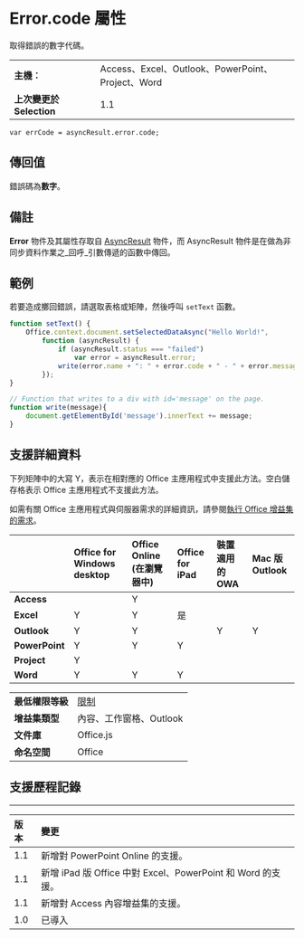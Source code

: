 
# Error.code 屬性
取得錯誤的數字代碼。

|||
|:-----|:-----|
|**主機︰**|Access、Excel、Outlook、PowerPoint、Project、Word|
|**上次變更於 Selection**|1.1|

```
var errCode = asyncResult.error.code;
```


## 傳回值

錯誤碼為**數字**。


## 備註

**Error** 物件及其屬性存取自 [AsyncResult](../../reference/shared/asyncresult.md) 物件，而 AsyncResult 物件是在做為非同步資料作業之_回呼_引數傳遞的函數中傳回。


## 範例

若要造成擲回錯誤，請選取表格或矩陣，然後呼叫 `setText` 函數。


```js
function setText() {
    Office.context.document.setSelectedDataAsync("Hello World!",
        function (asyncResult) {
            if (asyncResult.status === "failed")
                var error = asyncResult.error;
            write(error.name + ": " + error.code + " - " + error.message);
        });
}

// Function that writes to a div with id='message' on the page.
function write(message){
    document.getElementById('message').innerText += message; 
}
```




## 支援詳細資料


下列矩陣中的大寫 Y，表示在相對應的 Office 主應用程式中支援此方法。空白儲存格表示 Office 主應用程式不支援此方法。

如需有關 Office 主應用程式與伺服器需求的詳細資訊，請參閱[執行 Office 增益集的需求](../../docs/overview/requirements-for-running-office-add-ins.md)。



||**Office for Windows desktop**|**Office Online (在瀏覽器中)**|**Office for iPad**|**裝置適用的 OWA**|**Mac 版 Outlook**|
|:-----|:-----|:-----|:-----|:-----|:-----|
|**Access**||Y||||
|**Excel**|Y|Y|是|||
|**Outlook**|Y|Y||Y|Y|
|**PowerPoint**|Y|Y|Y|||
|**Project**|Y|||||
|**Word**|Y|Y|Y|||

|||
|:-----|:-----|
|**最低權限等級**|[限制](../../docs/develop/requesting-permissions-for-api-use-in-content-and-task-pane-add-ins.md)|
|**增益集類型**|內容、工作窗格、Outlook|
|**文件庫**|Office.js|
|**命名空間**|Office|

## 支援歷程記錄



****


|**版本**|**變更**|
|:-----|:-----|
|1.1|新增對 PowerPoint Online 的支援。|
|1.1|新增 iPad 版 Office 中對 Excel、PowerPoint 和 Word 的支援。|
|1.1|新增對 Access 內容增益集的支援。|
|1.0|已導入|
